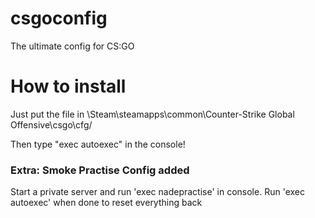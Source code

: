 # csgoconfig
The ultimate config for CS:GO

# How to install
Just put the file in \Steam\steamapps\common\Counter-Strike Global Offensive\csgo\cfg/

Then type "exec autoexec" in the console!

### Extra: Smoke Practise Config added
Start a private server and run 'exec nadepractise' in console.
Run 'exec autoexec' when done to reset everything back